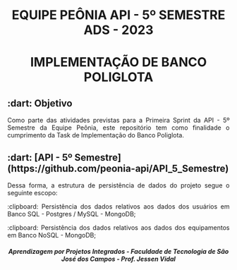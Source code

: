 <h1 align="center">EQUIPE PEÔNIA
API - 5º SEMESTRE ADS - 2023 </h1>

<h1 align="center"> IMPLEMENTAÇÃO DE BANCO POLIGLOTA</h1>

<h2> :dart: Objetivo</h2>

<p align="justify"> Como parte das atividades previstas para a Primeira Sprint da API - 5º Semestre da Equipe Peônia, este repositório tem como finalidade o cumprimento da Task de Implementação do Banco Poliglota.</p>

<h2> :dart: [API - 5º Semestre](https://github.com/peonia-api/API_5_Semestre)</h2>

<p align="justify"> Dessa forma, a estrutura de persistência de dados do projeto segue o seguinte escopo:</p>



<p align="justify"> :clipboard: Persistência dos dados relativos aos dados dos usuários em Banco SQL - Postgres / MySQL - MongoDB;</p>

<p align="justify"> :clipboard: Persistência dos dados relativos aos dados dos equipamentos em Banco NoSQL - MongoDB;</p>



<h5 align="center"> Aprendizagem por Projetos Integrados - Faculdade de Tecnologia de São José dos Campos - Prof. Jessen Vidal </h5>

